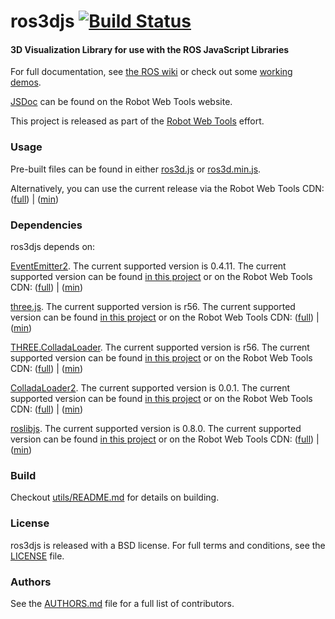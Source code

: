 ros3djs [![Build Status](https://api.travis-ci.org/RobotWebTools/ros3djs.png)](https://travis-ci.org/RobotWebTools/ros3djs)
=======

#### 3D Visualization Library for use with the ROS JavaScript Libraries
For full documentation, see [the ROS wiki](http://ros.org/wiki/ros3djs) or check out some [working demos](http://robotwebtools.org/).

[JSDoc](http://robotwebtools.org/jsdoc/ros3djs/current/) can be found on the Robot Web Tools website.

This project is released as part of the [Robot Web Tools](http://robotwebtools.org/) effort.

### Usage
Pre-built files can be found in either [ros3d.js](build/ros3d.js) or [ros3d.min.js](build/ros3d.min.js).

Alternatively, you can use the current release via the Robot Web Tools CDN: ([full](http://cdn.robotwebtools.org/ros3djs/current/ros3d.js)) | ([min](http://cdn.robotwebtools.org/ros3djs/current/ros3d.min.js))

### Dependencies
ros3djs depends on:

[EventEmitter2](https://github.com/hij1nx/EventEmitter2). The current supported version is 0.4.11. The current supported version can be found [in this project](include/EventEmitter2/eventemitter2.js) or on the Robot Web Tools CDN: ([full](http://cdn.robotwebtools.org/EventEmitter2/0.4.11/eventemitter2.js)) | ([min](http://cdn.robotwebtools.org/EventEmitter2/0.4.11/eventemitter2.min.js))

[three.js](https://github.com/mrdoob/three.js/). The current supported version is r56. The current supported version can be found [in this project](include/threejs/three.js) or on the Robot Web Tools CDN: ([full](http://cdn.robotwebtools.org/threejs/r56/three.js)) | ([min](http://cdn.robotwebtools.org/threejs/r56/three.min.js))

[THREE.ColladaLoader](https://github.com/crobi/ColladaAnimationCompress). The current supported version is r56. The current supported version can be found [in this project](include/threejs/ColladaLoader.js) or on the Robot Web Tools CDN: ([full](http://cdn.robotwebtools.org/threejs/r56/ColladaLoader.js)) | ([min](http://cdn.robotwebtools.org/threejs/r56/ColladaLoader.min.js))

[ColladaLoader2](https://github.com/crobi/ColladaAnimationCompress). The current supported version is 0.0.1. The current supported version can be found [in this project](include/ColladaAnimationCompress/ColladaLoader2.js) or on the Robot Web Tools CDN: ([full](http://cdn.robotwebtools.org/ColladaAnimationCompress/0.0.1/ColladaLoader2.js)) | ([min](http://cdn.robotwebtools.org/ColladaAnimationCompress/0.0.1/ColladaLoader2.min.js))

[roslibjs](https://github.com/RobotWebTools/roslibjs). The current supported version is 0.8.0. The current supported version can be found [in this project](include/roslibjs/roslib.js) or on the Robot Web Tools CDN: ([full](http://cdn.robotwebtools.org/roslibjs/r5/roslib.js)) | ([min](http://cdn.robotwebtools.org/roslibjs/r5/roslib.min.js))

### Build
Checkout [utils/README.md](utils/README.md) for details on building.

### License
ros3djs is released with a BSD license. For full terms and conditions, see the [LICENSE](LICENSE) file.

### Authors
See the [AUTHORS.md](AUTHORS.md) file for a full list of contributors.
